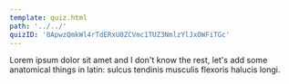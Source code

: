 ```yaml
---
template: quiz.html
path: '../../'
quizID: '0ApwzQmkWl4rTdERxU0ZCVmc1TUZ3NmlzYlJxOWFiTGc'
---
```


Lorem ipsum dolor sit amet and I don't know the rest, let's add some anatomical things in latin: sulcus tendinis musculis flexoris halucis longi.